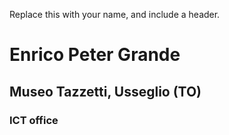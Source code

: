 Replace this with your name, and include a header.
# Enrico Peter Grande
## Museo Tazzetti, Usseglio (TO)
### ICT office
